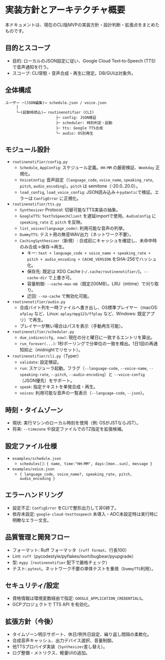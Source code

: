 # 実装方針とアーキテクチャ概要

本ドキュメントは、現在のCLI版MVPの実装方針・設計判断・拡張点をまとめたものです。

## 目的とスコープ
- 目的: ローカルのJSON設定に従い、Google Cloud Text‑to‑Speech (TTS) で音声通知を行う。
- スコープ: CLI常駐・音声合成・再生に限定。DB/GUIは対象外。

## 全体構成
```
ユーザー ─(JSON編集)→ schedule.json / voice.json
     │
     └─(起動時読込)→ routinenotifier (CLI)
                       ├─ config: JSON検証
                       ├─ scheduler: 時刻判定・起動
                       ├─ tts: Google TTS合成
                       └─ audio: OS別再生
```

## モジュール設計
- `routinenotifier/config.py`
  - `Schedule`, `AppConfig`: スケジュール定義。`HH:MM` の厳密検証、`Weekday` 正規化。
  - `VoiceConfig`: 音声設定（`language_code`, `voice_name`, `speaking_rate`, `pitch`, `audio_encoding`）。`pitch` は semitone（-20.0..20.0）。
  - `load_config`, `load_voice_config`: JSON読み込み＋`pydantic`で検証。エラーは `ConfigError` に正規化。
- `routinenotifier/tts.py`
  - `Synthesizer` Protocol: 切替可能なTTS実装の抽象。
  - `GoogleTTS`: `TextToSpeechClient` を遅延importで使用。`AudioConfig` に `speaking_rate` と `pitch` を反映。
  - `list_voices(language_code)`: 利用可能な音声の列挙。
  - `DummyTTS`: テスト用の無音WAV出力（ネットワーク不要）。
  - `CachingSynthesizer`（新規）: 合成前にキャッシュを確認し、未命中時のみ合成→保存→再生。
    - キー: `text + language_code + voice_name + speaking_rate + pitch + audio_encoding + CACHE_VERSION` をSHA-256でハッシュ化。
    - 保存先: 既定は XDG Cache (`~/.cache/routinenotifier/`)。`--cache-dir` で上書き可。
    - 容量制御: `--cache-max-mb`（既定200MB）。LRU（mtime）で刈り取り。
    - 迂回: `--no-cache` で無効化可能。
- `routinenotifier/audio.py`
  - 合成バイト列を一時ファイルへ書き出し、OS標準プレイヤー（macOS: `afplay` など、Linux: `aplay/mpg123/ffplay` など、Windows: 既定アプリ）で再生。
  - プレイヤーが無い場合はパスを表示（手動再生可能）。
- `routinenotifier/scheduler.py`
  - `due_indices(cfg, now)`: 現在の分と曜日に一致するエントリを算出。
  - `run_forever(...)`: 1秒ポーリングで分単位の一致を検出。1日1回の再通知抑止（midnightでリセット）。
- `routinenotifier/cli.py`（Typer）
  - `validate`: 設定検証。
  - `run`: スケジューラ起動。フラグ（`--language-code`, `--voice-name`, `--speaking-rate`, `--pitch`, `--audio-encoding`）と `--voice-config`（JSON優先）をサポート。
  - `speak`: 指定テキストを単発合成・再生。
  - `voices`: 利用可能な音声の一覧表示（`--language-code`, `--json`）。

## 時刻・タイムゾーン
- 現状: 実行マシンのローカル時刻を使用（例: OSがJSTならJST）。
- 将来: `--timezone` や設定ファイルでのTZ指定を拡張候補。

## 設定ファイル仕様
- `examples/schedule.json`
  - `schedules[]`: `{ name, time:"HH:MM", days:[mon..sun], message }`
- `examples/voice.json`
  - `{ language_code, voice_name?, speaking_rate, pitch, audio_encoding }`

## エラーハンドリング
- 設定不正: `ConfigError` をCLIで整形出力して非0終了。
- 依存未設定: `google-cloud-texttospeech` 未導入・ADC未設定時は実行時に明瞭なエラー文言。

## 品質管理と開発フロー
- フォーマット: Ruff フォーマッタ（`ruff format`、行長100）
- Lint: `ruff`（pycodestyle/pyflakes/isort/bugbear/pyupgrade）
- 型: `mypy`（`routinenotifier` 配下で厳格チェック）
- テスト: `pytest`。ネットワーク不要の単体テストを重視（`DummyTTS`利用）。

## セキュリティ/設定
- 資格情報は環境変数経由で指定: `GOOGLE_APPLICATION_CREDENTIALS`。
- GCPプロジェクトで TTS API を有効化。

## 拡張方針（今後）
- タイムゾーン明示サポート、休日/例外日設定、繰り返し間隔の柔軟化。
- 合成音声キャッシュ、出力デバイス選択、音量制御。
- 他TTSプロバイダ実装（`Synthesizer`差し替え）。
- ログ整備・メトリクス、軽量UIの追加。

